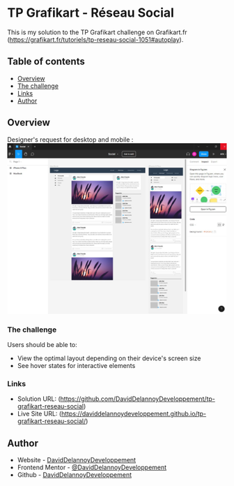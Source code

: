 # TP Grafikart - Réseau Social

This is my solution to the TP Grafikart challenge on Grafikart.fr (https://grafikart.fr/tutoriels/tp-reseau-social-1051#autoplay).

## Table of contents

- [Overview](#overview)
- [The challenge](#the-challenge)
- [Links](#links)
- [Author](#author)

## Overview

Designer's request for desktop and mobile :
![](./images/screenshot-figma.jpg)

### The challenge

Users should be able to:

- View the optimal layout depending on their device's screen size
- See hover states for interactive elements

### Links

- Solution URL: (https://github.com/DavidDelannoyDeveloppement/tp-grafikart-reseau-social)
- Live Site URL: (https://daviddelannoydeveloppement.github.io/tp-grafikart-reseau-social/)

## Author

- Website - [DavidDelannoyDeveloppement](https://daviddelannoydeveloppement.github.io/DDD/index.html)
- Frontend Mentor - [@DavidDelannoyDeveloppement](https://www.frontendmentor.io/profile/DavidDelannoyDeveloppement)
- Github - [DavidDelannoyDeveloppement](https://github.com/DavidDelannoyDeveloppement)
